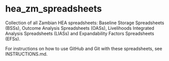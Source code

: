 # hea_zm_spreadsheets
Collection of all Zambian HEA spreadsheets: Baseline Storage Spreadsheets (BSSs), Outcome Analysis Spreadsheets (OASs), Livelihoods Integrated Analysis Spreadsheets (LIASs) and Expandability Factors Spreadsheets (EFSs).

For instructions on how to use GitHub and Git with these spreadsheets, see INSTRUCTIONS.md.
